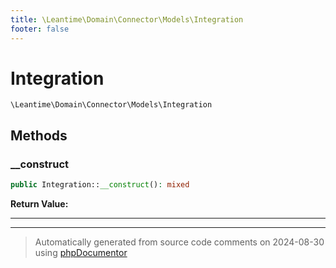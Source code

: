 ```yaml
---
title: \Leantime\Domain\Connector\Models\Integration
footer: false
---
```


# Integration




`\Leantime\Domain\Connector\Models\Integration`




## Methods

### __construct



```php
public Integration::__construct(): mixed
```









**Return Value:**





---


---
> Automatically generated from source code comments on 2024-08-30 using [phpDocumentor](http://www.phpdoc.org/)
